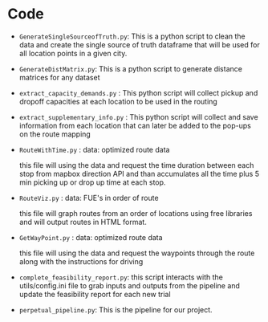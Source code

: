 # Code

* `GenerateSingleSourceofTruth.py`: 
  This is a python script to clean the data and create the single source of truth dataframe that will be used for all location points in a given city.

* `GenerateDistMatrix.py`: 
  This is a python script to generate distance matrices for any dataset

* `extract_capacity_demands.py` : 
  This python script will collect pickup and dropoff capacities at each location to be used in the routing

* `extract_supplementary_info.py` : 
  This python script will collect and save information from each location that can later be added to the pop-ups on the route mapping


* `RouteWithTime.py` :
  data: optimized route data
  
  this file will using the data and request the time duration between each stop from mapbox direction API and than accumulates all 
  the time plus 5 min picking up or drop up time at each stop.

* `RouteViz.py` :
  data: FUE's in order of route

  this file will graph routes from an order of locations using free libraries and will output routes in HTML format. 

  
* `GetWayPoint.py` :
  data: optimized route data

  this file will using the data and request the waypoints through the route along with the instructions for driving


* `complete_feasibility_report.py`: 
  this script interacts with the utils/config.ini file to grab inputs and outputs from the pipeline and update the feasibility report for each new trial 

* `perpetual_pipeline.py`: 
  This is the pipeline for our project.